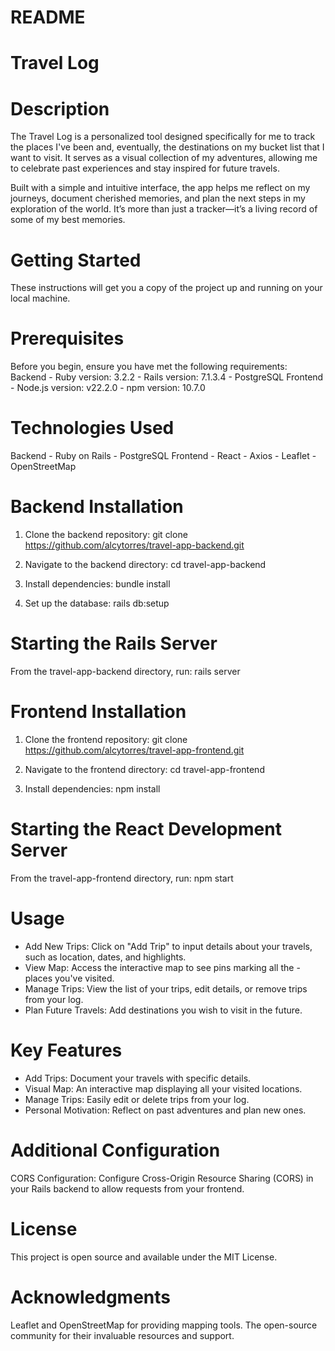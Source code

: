 # README

# Travel Log

# Description
  The Travel Log is a personalized tool designed specifically for me to track the places I've been and, eventually, the destinations on my bucket list that I want to visit. It serves as a visual collection of my adventures, allowing me to celebrate past experiences and stay inspired for future travels.

  Built with a simple and intuitive interface, the app helps me reflect on my journeys, document cherished memories, and plan the next steps in my exploration of the world. It’s more than just a tracker—it’s a living record of some of my best memories. 

# Getting Started
  These instructions will get you a copy of the project up and running on your local machine.

# Prerequisites
  Before you begin, ensure you have met the following requirements:
    Backend
      - Ruby version: 3.2.2
      - Rails version: 7.1.3.4
      - PostgreSQL
    Frontend
      - Node.js version: v22.2.0
      - npm version: 10.7.0

# Technologies Used
  Backend
    - Ruby on Rails
    - PostgreSQL
  Frontend
    - React
    - Axios
    - Leaflet 
    - OpenStreetMap

# Backend Installation
  1. Clone the backend repository:
      git clone https://github.com/alcytorres/travel-app-backend.git

  2. Navigate to the backend directory:
      cd travel-app-backend

  3. Install dependencies:
      bundle install

  4. Set up the database:
      rails db:setup

# Starting the Rails Server
  From the travel-app-backend directory, run:
    rails server

# Frontend Installation
  1. Clone the frontend repository:
      git clone https://github.com/alcytorres/travel-app-frontend.git

  2. Navigate to the frontend directory:
      cd travel-app-frontend

  3. Install dependencies:
      npm install

# Starting the React Development Server
  From the travel-app-frontend directory, run:
    npm start

# Usage
  - Add New Trips: Click on "Add Trip" to input details about your travels, such as location, dates, and highlights.
  - View Map: Access the interactive map to see pins marking all the - places you've visited.
  - Manage Trips: View the list of your trips, edit details, or remove trips from your log.
  - Plan Future Travels: Add destinations you wish to visit in the future.

# Key Features
  - Add Trips: Document your travels with specific details.
  - Visual Map: An interactive map displaying all your visited locations.
  - Manage Trips: Easily edit or delete trips from your log.
  - Personal Motivation: Reflect on past adventures and plan new ones.

# Additional Configuration
  CORS Configuration: Configure Cross-Origin Resource Sharing (CORS) in your Rails backend to allow requests from your frontend.

# License
  This project is open source and available under the MIT License.

# Acknowledgments
  Leaflet and OpenStreetMap for providing mapping tools. The open-source community for their invaluable resources and support.


